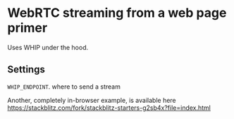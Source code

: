 # WebRTC streaming from a web page primer

Uses WHIP under the hood.

## Settings

`WHIP_ENDPOINT`. where to send a stream

Another, completely in-browser example, is available here https://stackblitz.com/fork/stackblitz-starters-g2sb4x?file=index.html
